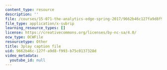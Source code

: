 ```yaml
---
content_type: resource
description: ''
file: /courses/15-071-the-analytics-edge-spring-2017/9662b46c127fa9d8f993b75c0137328d_EGDQfE7MREw.srt
file_type: application/x-subrip
learning_resource_types: []
license: https://creativecommons.org/licenses/by-nc-sa/4.0/
ocw_type: OCWFile
resourcetype: Other
title: 3play caption file
uid: 9662b46c-127f-a9d8-f993-b75c0137328d
video_metadata:
  youtube_id: null
---
```

